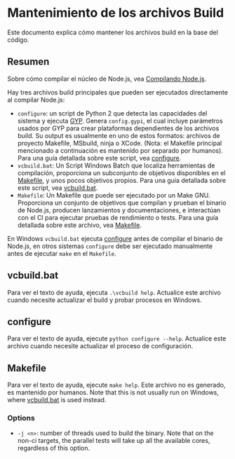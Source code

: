 # Mantenimiento de los archivos Build

Este documento explica cómo mantener los archivos build en la base del código.

## Resumen

Sobre cómo compilar el núcleo de Node.js, vea [Compilando Node.js](../../BUILDING.md).

Hay tres archivos build principales que pueden ser ejecutados directamente al compilar Node.js:

- `configure`: un script de Python 2 que detecta las capacidades del sistema y ejecuta [GYP](https://gyp.gsrc.io/docs/UserDocumentation.md). Genera `config.gypi`, el cual incluye parámetros usados por GYP para crear plataformas dependientes de los archivos build. Su output es usualmente en uno de estos formatos: archivos de proyecto Makefile, MSbuild, ninja o XCode. (Nota: el Makefile principal mencionado a continuación es mantenido por separado por humanos). Para una guía detallada sobre este script, vea [configure](#configure).
- `vcbuild.bat`: Un Script Windows Batch que localiza herramientas de compilación, proporciona un subconjunto de objetivos disponibles en el [Makefile](#makefile), y unos pocos objetivos propios. Para una guía detallada sobre este script, vea [vcbuild.bat](#vcbuild.bat).
- `Makefile`: Un Makefile que puede ser ejecutado por un Make GNU. Proporciona un conjunto de objetivos que compilan y prueban el binario de Node.js, producen lanzamientos y documentaciones, e interactúan con el CI para ejecutar pruebas de rendimiento o tests. Para una guía detallada sobre este archivo, vea [Makefile](#makefile).

En Windows `vcbuild.bat` ejecuta [configure](#configure) antes de compilar el binario de Node.js, en otros sistemas `configure` debe ser ejecutado manualmente antes de ejecutar `make` en el `Makefile`.

## vcbuild.bat

Para ver el texto de ayuda, ejecuta `.\vcbuild help`. Actualice este archivo cuando necesite actualizar el build y probar procesos en Windows.

## configure

Para ver el texto de ayuda, ejecute `python configure --help`. Actualice este archivo cuando necesite actualizar el proceso de configuración.

## Makefile

Para ver el texto de ayuda, ejecute `make help`. Este archivo no es generado, es mantenido por humanos. Note that this is not usually run on Windows, where [vcbuild.bat](#vcbuild.bat) is used instead.

### Options

- `-j <n>`: number of threads used to build the binary. Note that on the non-ci targets, the parallel tests will take up all the available cores, regardless of this option.